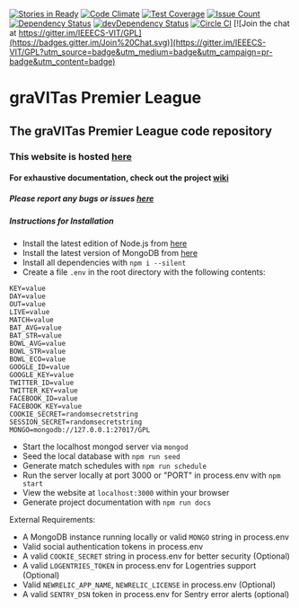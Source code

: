 [![Stories in Ready](https://badge.waffle.io/IEEECS-VIT/GPL.png?label=ready&title=Ready)](https://waffle.io/IEEECS-VIT/GPL)
[![Code Climate](https://codeclimate.com/github/IEEECS-VIT/GPL/badges/gpa.svg)](https://codeclimate.com/github/IEEECS-VIT/GPL)
[![Test Coverage](https://codeclimate.com/github/IEEECS-VIT/GPL/badges/coverage.svg)](https://codeclimate.com/github/IEEECS-VIT/GPL/coverage)
[![Issue Count](https://codeclimate.com/github/IEEECS-VIT/GPL/badges/issue_count.svg)](https://codeclimate.com/github/IEEECS-VIT/GPL/issues)
[![Dependency Status](https://david-dm.org/IEEECS-VIT/GPL.svg)](https://david-dm.org/IEEECS-VIT/GPL)
[![devDependency Status](https://david-dm.org/IEEECS-VIT/GPL/dev-status.svg)](https://david-dm.org/IEEECS-VIT/GPL#info=devDependencies)
[![Circle CI](https://circleci.com/gh/IEEECS-VIT/GPL.svg?style=svg)](https://circleci.com/gh/IEEECS-VIT/GPL)
[![Join the chat at https://gitter.im/IEEECS-VIT/GPL](https://badges.gitter.im/Join%20Chat.svg)](https://gitter.im/IEEECS-VIT/GPL?utm_source=badge&utm_medium=badge&utm_campaign=pr-badge&utm_content=badge)

# graVITas Premier League

## The graVITas Premier League code repository

### This website is hosted [here](http://gpl.ieeecsvit.com)

#### For exhaustive documentation, check out the project [wiki](https://github.com/IEEECS-VIT/GPL/wiki)

##### Please report any bugs or issues [here](https://github.com/IEEECS-VIT/GPL/issues)

##### Instructions for Installation

* Install the latest edition of Node.js from [here](https://nodejs.org/en/download/)
* Install the latest version of MongoDB from [here](https://www.mongodb.org/downloads#production)
* Install all dependencies with `npm i --silent`
* Create a file `.env` in the root directory with the following contents:

```
KEY=value
DAY=value
OUT=value
LIVE=value
MATCH=value
BAT_AVG=value
BAT_STR=value
BOWL_AVG=value
BOWL_STR=value
BOWL_ECO=value
GOOGLE_ID=value
GOOGLE_KEY=value
TWITTER_ID=value
TWITTER_KEY=value
FACEBOOK_ID=value
FACEBOOK_KEY=value
COOKIE_SECRET=randomsecretstring
SESSION_SECRET=randomsecretstring
MONGO=mongodb://127.0.0.1:27017/GPL
```

* Start the localhost mongod server via `mongod`
* Seed the local database with `npm run seed`
* Generate match schedules with `npm run schedule`
* Run the server locally at port 3000 or "PORT" in process.env with `npm start`
* View the website at `localhost:3000` within your browser
* Generate project documentation with `npm run docs`

External Requirements:

* A MongoDB instance running locally or valid `MONGO` string in process.env
* Valid social authentication tokens in process.env
* A valid `COOKIE_SECRET` string in process.env for better security (Optional)
* A valid `LOGENTRIES_TOKEN` in process.env for Logentries support (Optional)
* Valid `NEWRELIC_APP_NAME`, `NEWRELIC_LICENSE` in process.env (Optional)
* A valid `SENTRY_DSN` token in process.env for Sentry error alerts (optional)
